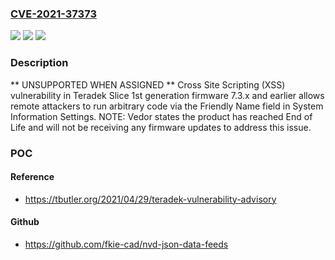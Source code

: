 ### [CVE-2021-37373](https://cve.mitre.org/cgi-bin/cvename.cgi?name=CVE-2021-37373)
![](https://img.shields.io/static/v1?label=Product&message=n%2Fa&color=blue)
![](https://img.shields.io/static/v1?label=Version&message=n%2Fa&color=blue)
![](https://img.shields.io/static/v1?label=Vulnerability&message=n%2Fa&color=brighgreen)

### Description

** UNSUPPORTED WHEN ASSIGNED ** Cross Site Scripting (XSS) vulnerability in Teradek Slice 1st generation firmware 7.3.x and earlier allows remote attackers to run arbitrary code via the Friendly Name field in System Information Settings. NOTE: Vedor states the product has reached End of Life and will not be receiving any firmware updates to address this issue.

### POC

#### Reference
- https://tbutler.org/2021/04/29/teradek-vulnerability-advisory

#### Github
- https://github.com/fkie-cad/nvd-json-data-feeds

